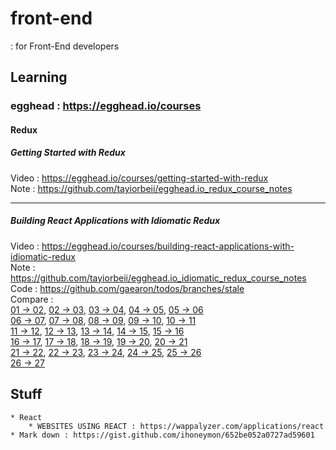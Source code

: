 # front-end  
: for Front-End developers  
  
## Learning   
### egghead : https://egghead.io/courses  
  
#### Redux  
##### Getting Started with Redux  
Video : https://egghead.io/courses/getting-started-with-redux  
Note : https://github.com/tayiorbeii/egghead.io_redux_course_notes  
  
***  

##### Building React Applications with Idiomatic Redux  
Video : https://egghead.io/courses/building-react-applications-with-idiomatic-redux  
Note : https://github.com/tayiorbeii/egghead.io_idiomatic_redux_course_notes  
Code : https://github.com/gaearon/todos/branches/stale  
Compare :  
[01 -> 02](https://github.com/gaearon/todos/compare/01-simplifying-the-arrow-functions...02-supplying-the-initial-state), [02 -> 03](https://github.com/gaearon/todos/compare/02-supplying-the-initial-state...03-persisting-state-to-local-storage), [03 -> 04](https://github.com/gaearon/todos/compare/03-persisting-state-to-local-storage...04-refactoring-entry-point), [04 -> 05](https://github.com/gaearon/todos/compare/04-refactoring-entry-point...05-adding-react-router), [05 -> 06](https://github.com/gaearon/todos/compare/05-adding-react-router...06-navigating-with-react-router-link)  
[06 -> 07](https://github.com/gaearon/todos/compare/06-navigating-with-react-router-link...07-filtering-redux-state-with-react-router-params), [07 -> 08](https://github.com/gaearon/todos/compare/07-filtering-redux-state-with-react-router-params...08-using-withrouter-to-inject-params-into-connected-components), [08 -> 09](https://github.com/gaearon/todos/compare/08-using-withrouter-to-inject-params-into-connected-components...09-using-mapdispatchtoprops-shorthand-notation), [09 -> 10](https://github.com/gaearon/todos/compare/09-using-mapdispatchtoprops-shorthand-notation...10-colocating-selectors-with-reducers), [10 -> 11](https://github.com/gaearon/todos/compare/10-colocating-selectors-with-reducers...11-normalizing-the-state-shape)  
[11 -> 12](https://github.com/gaearon/todos/compare/11-normalizing-the-state-shape...12-wrapping-dispatch-to-log-actions), [12 -> 13](https://github.com/gaearon/todos/compare/12-wrapping-dispatch-to-log-actions...13-adding-a-fake-backend), [13 -> 14](https://github.com/gaearon/todos/compare/13-adding-a-fake-backend...14-fetching-data-on-route-change), [14 -> 15](https://github.com/gaearon/todos/compare/14-fetching-data-on-route-change...15-dispatching-actions-with-fetched-data), [15 -> 16](https://github.com/gaearon/todos/compare/15-dispatching-actions-with-fetched-data...16-wrapping-dispatch-to-recognize-promises)  
[16 -> 17](https://github.com/gaearon/todos/compare/16-wrapping-dispatch-to-recognize-promises...17-the-middleware-chain), [17 -> 18](https://github.com/gaearon/todos/compare/17-the-middleware-chain...18-applying-redux-middleware), [18 -> 19](https://github.com/gaearon/todos/compare/18-applying-redux-middleware...19-updating-state-with-fetched-data), [19 -> 20](https://github.com/gaearon/todos/compare/19-updating-state-with-fetched-data...20-splitting-the-reducer-files), [20 -> 21](https://github.com/gaearon/todos/compare/20-splitting-the-reducer-files...21-displaying-loading-indicators)  
[21 -> 22](https://github.com/gaearon/todos/compare/21-displaying-loading-indicators...22-dispatching-multiple-actions-with-thunks), [22 -> 23](https://github.com/gaearon/todos/compare/22-dispatching-multiple-actions-with-thunks...23-dispatching-actions-conditionally-with-thunks), [23 -> 24](https://github.com/gaearon/todos/compare/23-dispatching-actions-conditionally-with-thunks...24-handling-network-errors), [24 -> 25](https://github.com/gaearon/todos/compare/24-handling-network-errors...25-creating-data-on-the-server), [25 -> 26](https://github.com/gaearon/todos/compare/25-creating-data-on-the-server...26-normalizing-json-responses-with-normalizr)  
[26 -> 27](https://github.com/gaearon/todos/compare/26-normalizing-json-responses-with-normalizr...27-updating-data-on-the-server)  
                        
                        
## Stuff  
    * React  
        * WEBSITES USING REACT : https://wappalyzer.com/applications/react  
    * Mark down : https://gist.github.com/ihoneymon/652be052a0727ad59601
